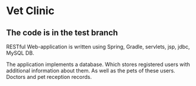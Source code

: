 # **Vet Clinic**

## **The code is in the test branch**

RESTful Web-application is written using Spring, Gradle, servlets, jsp, jdbc, MySQL DB.

The application implements a database. Which stores registered users with additional information about them. As well as the pets of these users. Doctors and pet reception records.
